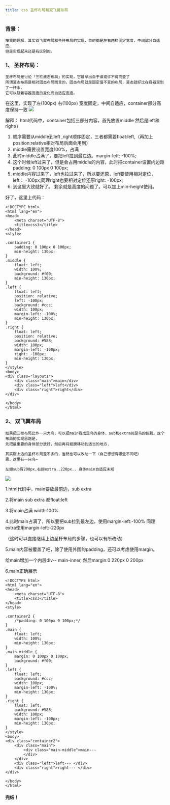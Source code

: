 ```yaml
---
title: css 圣杯布局和双飞翼布局
---
```

### 背景：
	按我的理解，其实双飞翼布局和圣杯布局的实现，目的都是左右两栏固定宽度，中间部分自适应、
	但是实现起来还是有区别的。
	

### 1、 圣杯布局：
		
	圣杯布局是讨论「三栏液态布局」的实现，它最早出自于谁或许不得而查了
	所谓液态布局是相对固态布局而言的，固态布局就是固定值不变的布局，液态就好比在容器里到了一杯水，
	它可以随着容器宽度的变化而自适应宽度。

在这里，实现了左(100px) 右(100px) 宽度固定，中间自适应，container部分高度保持一致
	![](https://i.imgur.com/CzxbHrr.png)

解释： 
	html代码中，container包括三部分内容，首先放置middle 然后是left和right()

1. 顺序需要从middle到left ,right顺序固定，三者都需要float:left,（再加上position:relative相对布局后面会用到）
2. middle需要设置宽度100%，占满
3.	此时middle占满了，要把left拉到最左边。margin-left: -100%;
4.	这个时候left过来了，但是会占用middle的内容，此时把container设置内边距 padding: 0 100px 0 100px;
5.	middle内容过来了，left也拉过来了，所以要还原，left要使用相对定位，left： -100px;同理right也要相对定位还原right: -100px;
6.	到这里大致就好了。 剩余就是高度的问题了。可以加上min-height使用。 
		
好了，这里上代码：
	
	<!DOCTYPE html>
	<html lang="en">
	<head>
	    <meta charset="UTF-8">
	    <title>css3</title>
	</head>
	<style>

	.container1 {
        padding: 0 100px 0 100px;
        min-height: 130px;
    }
    .middle {
        float: left;
        width: 100%;
        background: #f00;
        min-height: 130px;
    }
    .left {
        float: left;
        position: relative;
        left: -100px;
        background: #ccc;
        width: 100px;
        margin-left: -100%;
        min-height: 130px;
    }
    .right {
        float: left;
        position: relative;
        background: #588;
        width: 100px;
        margin-left: -100px;
        right: -100px;
        min-height: 130px;
    }
	</style>
	<body>
	<div class="layout1">
        <div class="main">main</div>
        <div class="left">left</div>
        <div class="right">right</div>
    </div>

	</body>
	</html>
### 2、 双飞翼布局
	
	如果把三栏布局比作一只大鸟，可以把main看成是鸟的身体，sub和extra则是鸟的翅膀。这个布局的实现思路是，
	先把最重要的身体部分放好，然后再将翅膀移动到适当的地方.

	其实跟上边的圣杯布局差不多的，当然也可以改动一下（自己想想有哪些不同吧）
	恩，这里有一只鸟~

	左翅sub有200px,右翅extra..220px.. 身体main自适应未知

![](https://i.imgur.com/KCw8DEO.png)

1.html代码中，main要放最前边，sub  extra

2.将main  sub  extra 都float:left

3.将main占满 width:100%

4.此时main占满了，所以要把sub拉到最左边，使用margin-left:-100%  同理 extra使用margin-left:-220px

（这时可以直接继续上边圣杯布局的步骤，也可以有所改动）

5.main内容被覆盖了吧，除了使用外围的padding，还可以考虑使用margin。

给main增加一个内层div-- main-inner, 然后margin:0 220px 0 200px

6.main正确展示

	<!DOCTYPE html>
	<html lang="en">
	<head>
	    <meta charset="UTF-8">
	    <title>css3</title>
	</head>
	<style>

	.container2 {
        /*padding: 0 100px 0 100px;*/
    }
    .main {
        float: left;
        width: 100%;
        min-height: 130px;
    }
    .main-middle {
        margin: 0 100px 0 100px;
        background: #f00;
    }
    .left {
        float: left;
        background: #ccc;
        width: 100px;
        margin-left: -100%;
        min-height: 130px;
    }
    .right {
        float: left;
        background: #588;
        width: 100px;
        margin-left: -100px;
        min-height: 130px;
    }
	</style>
	<body>
	<div class="container2">
        <div class="main">
            <div class="main-middle">main---
			</div>
        </div>
        <div class="left">left--- </div>
        <div class="right">right--- </div>
    </div>

	</body>
	</html>

#### 完结！
	
		

	